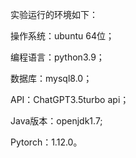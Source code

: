 实验运行的环境如下：

操作系统：ubuntu 64位；

编程语言：python3.9；

数据库：mysql8.0；

API：ChatGPT3.5turbo api；

Java版本：openjdk1.7;

Pytorch：1.12.0。
